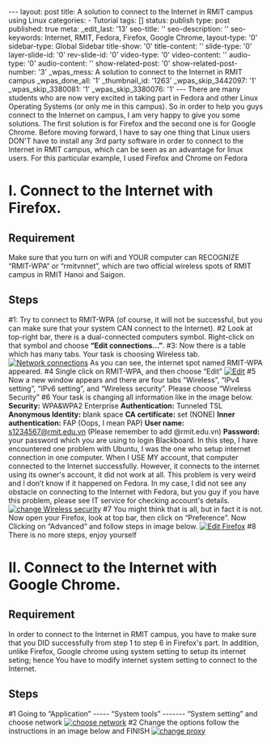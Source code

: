 --- layout: post title: A solution to connect to the Internet in RMIT
campus using Linux categories: - Tutorial tags: [] status: publish type:
post published: true meta: \_edit\_last: '13' seo-title: ''
seo-description: '' seo-keywords: Internet, RMIT, Fedora, Firefox,
Google Chrome, layout-type: '0' sidebar-type: Global Sidebar title-show:
'0' title-content: '' slide-type: '0' layer-slide-id: '0' rev-slide-id:
'0' video-type: '0' video-content: '' audio-type: '0' audio-content: ''
show-related-post: '0' show-related-post-number: '3' \_wpas\_mess: A
solution to connect to the Internet in RMIT campus \_wpas\_done\_all:
'1' \_thumbnail\_id: '1263' \_wpas\_skip\_3442097: '1'
\_wpas\_skip\_3380081: '1' \_wpas\_skip\_3380076: '1' --- There are many
students who are now very excited in taking part in Fedora and other
Linux Operating Systems (or only me in this campus). So in order to help
you guys connect to the Internet on campus, I am very happy to give you
some solutions. The first solution is for Firefox and the second one is
for Google Chrome. Before moving forward, I have to say one thing that
Linux users DON'T have to install any 3rd party software in order to
connect to the Internet in RMIT campus, which can be seen as an
advantage for linux users. For this particular example, I used Firefox
and Chrome on Fedora

# I. Connect to the Internet with Firefox.

## Requirement

Make sure that you turn on wifi and YOUR computer can RECOGNIZE
“RMIT-WPA” or “rmitvnnet”, which are two official wireless spots of RMIT
campus in RMIT Hanoi and Saigon.

## Steps

\#1: Try to connect to RMIT-WPA (of course, it will not be successful,
but you can make sure that your system CAN connect to the Internet). \#2
Look at top-right bar, there is a dual-connected computers symbol.
Right-click on that symbol and choose **“Edit connections...”**. \#3:
Now there is a table which has many tabs. Your task is choosing Wireless
tab. [![Network
connections](http://farm8.staticflickr.com/7281/8718640575_a656df1d74.jpg)](http://www.flickr.com/photos/89174690@N07/8718640575/ "Network connections by LinkBall2012, on Flickr")
As you can see, the internet spot named RMIT-WPA appeared. \#4 Single
click on RMIT-WPA, and then choose “Edit”
[![Edit](http://farm8.staticflickr.com/7326/8719760228_c3c2177b01.jpg)](http://www.flickr.com/photos/89174690@N07/8719760228/ "Edit by LinkBall2012, on Flickr")
\#5 Now a new window appears and there are four tabs “Wireless”, “IPv4
setting”, “IPv6 setting”, and “Wireless security”. Please choose
“Wireless Security” \#6 Your task is changing all information like in
the image below. **Security:** WPA&WPA2 Enterprise **Authentication:**
Tunneled TSL **Anonymous Identity:** blank space **CA certificate:** set
(NONE) **Inner authentication:** FAP (Oops, I mean PAP) **User name:**
s1234567@rmit.edu.vn (Please remember to add @rmit.edu.vn) **Password:**
your password which you are using to login Blackboard. In this step, I
have encountered one problem with Ubuntu, I was the one who setup
internet connection in one computer. When I USE MY account, that
computer connected to the Internet successfully. However, it connects to
the internet using its owner's account, it did not work at all. This
problem is very weird and I don’t know if it happened on Fedora. In my
case, I did not see any obstacle on connecting to the Internet with
Fedora, but you guy if you have this problem, please see IT service for
checking account's details. [![change Wireless
security](http://farm8.staticflickr.com/7391/8718641027_b08a5e3e88.jpg)](http://www.flickr.com/photos/89174690@N07/8718641027/ "change Wireless security by LinkBall2012, on Flickr")
\#7 You might think that is all, but in fact it is not. Now open your
Firefox, look at top bar, then click on “Preference”. Now Clicking on
“Advanced” and follow steps in image below. [![Edit
Firefox](http://farm8.staticflickr.com/7425/8718640637_c836227927.jpg)](http://www.flickr.com/photos/89174690@N07/8718640637/ "Edit Firefox by LinkBall2012, on Flickr")
\#8 There is no more steps, enjoy yourself

# II. Connect to the Internet with Google Chrome.

## Requirement

In order to connect to the Internet in RMIT campus, you have to make
sure that you DID successfully from step 1 to step 6 in Firefox's part.
In addition, unlike Firefox, Google chrome using system setting to setup
its internet seting; hence You have to modify internet system setting to
connect to the Internet.

## Steps

\#1 Going to “Application” ----- “System tools” ------- “System setting”
and choose network [![choose
network](http://farm8.staticflickr.com/7295/8718640811_74495c14e5.jpg)](http://www.flickr.com/photos/89174690@N07/8718640811/ "choose network by LinkBall2012, on Flickr")
\#2 Change the options follow the instructions in an image below and
FINISH [![change
proxy](http://farm8.staticflickr.com/7409/8718641131_dd20abeed9.jpg)](http://www.flickr.com/photos/89174690@N07/8718641131/ "change proxy by LinkBall2012, on Flickr")
